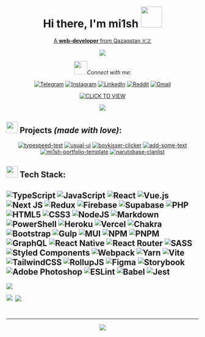 <div align='center'>
 
<h1><b>Hi there, I'm mi1sh</b> <img src="https://github.com/mi1sh/mi1sh/assets/106558234/b2a88b18-a767-43ec-87ad-102e17f49093" width='55'></h1>
<p><u>A <b>web-developer</b> from Qazaqstan 🇰🇿</u></p>
<img align='center' src='https://github.com/mi1sh/mi1sh/assets/106558234/1540cd4b-e299-4131-aa11-1c5a7ad31550'/>
<p><img src='https://github.com/mi1sh/mi1sh/assets/106558234/dbe011fa-b801-4f85-850b-75783e4c5587' width='35'/><i>Connect with me:</i></p>

[![Telegram](https://img.shields.io/badge/Telegram-2CA5E0?logo=telegram&logoColor=white)](https://t.me/m1ish) [![Instagram](https://img.shields.io/badge/Instagram-%23E4405F.svg?logo=Instagram&logoColor=white)](https://instagram.com/droch1la_) [![LinkedIn](https://img.shields.io/badge/LinkedIn-%230077B5.svg?logo=linkedin&logoColor=white)](https://linkedin.com/in/mi1sh) [![Reddit](https://img.shields.io/badge/Reddit-%23FF4500.svg?logo=Reddit&logoColor=white)](https://reddit.com/user/droch1la_) [![Gmail](https://img.shields.io/badge/Gmail-D14836?logo=gmail&logoColor=white)](mailto:mikhail.pelt@gmail.com) 

[![CLICK TO VIEW](https://img.shields.io/badge/CLICK%20TO%20VIEW%20MY%20PERSONAL%20PAGE-c8a867)](https://mi1sh-dev.vercel.app/)

![](https://komarev.com/ghpvc/?username=mi1sh&abbreviated=true&color=000000&style-flat)
</div>

## <img src='https://github.com/mi1sh/mi1sh/assets/106558234/30bc333c-062f-43db-9fbe-dc0db05c77ed' width='30'/> Projects <i>(made with love)</i>:
<div align='center'>

[![typespeed-test](https://github-readme-stats.vercel.app/api/pin/?username=mi1sh&repo=typespeed-test&theme=ayu-mirage&hide_border=true)](https://github.com/mi1sh/typespeed-test)
[![usual-ui](https://github-readme-stats.vercel.app/api/pin/?username=mi1sh&repo=usual-ui&theme=ayu-mirage&hide_border=true)](https://github.com/mi1sh/usual-ui)
[![boykisser-clicker](https://github-readme-stats.vercel.app/api/pin/?username=mi1sh&repo=boykisser-clicker&theme=ayu-mirage&hide_border=true)](https://github.com/mi1sh/boykisser-clicker)
[![add-some-text](https://github-readme-stats.vercel.app/api/pin/?username=mi1sh&repo=add-some-text&theme=ayu-mirage&hide_border=true)](https://github.com/mi1sh/add-some-text)
[![mi1sh-portfolio-template](https://github-readme-stats.vercel.app/api/pin/?username=mi1sh&repo=mi1sh-portfolio-template&theme=ayu-mirage&hide_border=true)](https://github.com/mi1sh/mi1sh-portfolio-template)
[![narutobase-clanlist](https://github-readme-stats.vercel.app/api/pin/?username=mi1sh&repo=narutobase-clanlist&theme=ayu-mirage&hide_border=true)](https://github.com/mi1sh/narutobase-clanlist)

</div>

## <img src='https://github.com/mi1sh/mi1sh/assets/106558234/1303285f-9bd9-4f0c-be28-ff778819972d' width='30'/> Tech Stack:
![TypeScript](https://img.shields.io/badge/typescript-%23007ACC.svg?style=for-the-badge&logo=typescript&logoColor=white) ![JavaScript](https://img.shields.io/badge/javascript-%23323330.svg?style=for-the-badge&logo=javascript&logoColor=%23F7DF1E) ![React](https://img.shields.io/badge/react-%2320232a.svg?style=for-the-badge&logo=react&logoColor=%2361DAFB) ![Vue.js](https://img.shields.io/badge/vue.js-%2335495e.svg?style=for-the-badge&logo=vuedotjs&logoColor=%234FC08D) ![Next JS](https://img.shields.io/badge/Next-black?style=for-the-badge&logo=next.js&logoColor=white) ![Redux](https://img.shields.io/badge/redux-%23593d88.svg?style=for-the-badge&logo=redux&logoColor=white) ![Firebase](https://img.shields.io/badge/firebase-%23039BE5.svg?style=for-the-badge&logo=firebase) ![Supabase](https://img.shields.io/badge/Supabase-3ECF8E?style=for-the-badge&logo=supabase&logoColor=white) ![PHP](https://img.shields.io/badge/php-%23777BB4.svg?style=for-the-badge&logo=php&logoColor=white) ![HTML5](https://img.shields.io/badge/html5-%23E34F26.svg?style=for-the-badge&logo=html5&logoColor=white) ![CSS3](https://img.shields.io/badge/css3-%231572B6.svg?style=for-the-badge&logo=css3&logoColor=white) ![NodeJS](https://img.shields.io/badge/node.js-6DA55F?style=for-the-badge&logo=node.js&logoColor=white) ![Markdown](https://img.shields.io/badge/markdown-%23000000.svg?style=for-the-badge&logo=markdown&logoColor=white) ![PowerShell](https://img.shields.io/badge/PowerShell-%235391FE.svg?style=for-the-badge&logo=powershell&logoColor=white) ![Heroku](https://img.shields.io/badge/heroku-%23430098.svg?style=for-the-badge&logo=heroku&logoColor=white) ![Vercel](https://img.shields.io/badge/vercel-%23000000.svg?style=for-the-badge&logo=vercel&logoColor=white) ![Chakra](https://img.shields.io/badge/chakra-%234ED1C5.svg?style=for-the-badge&logo=chakraui&logoColor=white) ![Bootstrap](https://img.shields.io/badge/bootstrap-%238511FA.svg?style=for-the-badge&logo=bootstrap&logoColor=white) ![Gulp](https://img.shields.io/badge/GULP-%23CF4647.svg?style=for-the-badge&logo=gulp&logoColor=white) ![MUI](https://img.shields.io/badge/MUI-%230081CB.svg?style=for-the-badge&logo=mui&logoColor=white) ![NPM](https://img.shields.io/badge/NPM-%23CB3837.svg?style=for-the-badge&logo=npm&logoColor=white) ![PNPM](https://img.shields.io/badge/pnpm-%234a4a4a.svg?style=for-the-badge&logo=pnpm&logoColor=f69220) ![GraphQL](https://img.shields.io/badge/-GraphQL-E10098?style=for-the-badge&logo=graphql&logoColor=white) ![React Native](https://img.shields.io/badge/react_native-%2320232a.svg?style=for-the-badge&logo=react&logoColor=%2361DAFB) ![React Router](https://img.shields.io/badge/React_Router-CA4245?style=for-the-badge&logo=react-router&logoColor=white) ![SASS](https://img.shields.io/badge/SASS-hotpink.svg?style=for-the-badge&logo=SASS&logoColor=white) ![Styled Components](https://img.shields.io/badge/styled--components-DB7093?style=for-the-badge&logo=styled-components&logoColor=white) ![Webpack](https://img.shields.io/badge/webpack-%238DD6F9.svg?style=for-the-badge&logo=webpack&logoColor=black) ![Yarn](https://img.shields.io/badge/yarn-%232C8EBB.svg?style=for-the-badge&logo=yarn&logoColor=white) ![Vite](https://img.shields.io/badge/vite-%23646CFF.svg?style=for-the-badge&logo=vite&logoColor=white) ![TailwindCSS](https://img.shields.io/badge/tailwindcss-%2338B2AC.svg?style=for-the-badge&logo=tailwind-css&logoColor=white) ![RollupJS](https://img.shields.io/badge/RollupJS-ef3335?style=for-the-badge&logo=rollup.js&logoColor=white) ![Figma](https://img.shields.io/badge/figma-%23F24E1E.svg?style=for-the-badge&logo=figma&logoColor=white) ![Storybook](https://img.shields.io/badge/-Storybook-FF4785?style=for-the-badge&logo=storybook&logoColor=white) ![Adobe Photoshop](https://img.shields.io/badge/adobe%20photoshop-%2331A8FF.svg?style=for-the-badge&logo=adobe%20photoshop&logoColor=white) ![ESLint](https://img.shields.io/badge/ESLint-4B3263?style=for-the-badge&logo=eslint&logoColor=white) ![Babel](https://img.shields.io/badge/Babel-F9DC3e?style=for-the-badge&logo=babel&logoColor=black) ![Jest](https://img.shields.io/badge/-jest-%23C21325?style=for-the-badge&logo=jest&logoColor=white)
---
<p><img align='center' src='http://github-profile-summary-cards.vercel.app/api/cards/profile-details?username=mi1sh&theme=ayu_mirage'/></p>
<p><img align="left" src="https://github-readme-streak-stats.herokuapp.com/?user=mi1sh&theme=ayu-mirage&hide_border=true" /></p>
<p>&nbsp;<img align='center' src="https://github-readme-stats.vercel.app/api/top-langs/?username=mi1sh&theme=ayu-mirage&hide_border=true&include_all_commits=true&count_private=true&layout=compact"/></p>

<br/>

---
<div align='center'>
  
  ![](https://github-profile-trophy.vercel.app/?username=mi1sh&theme=gruvbox&no-frame=true&no-bg=true&margin-w=4)
</div>
